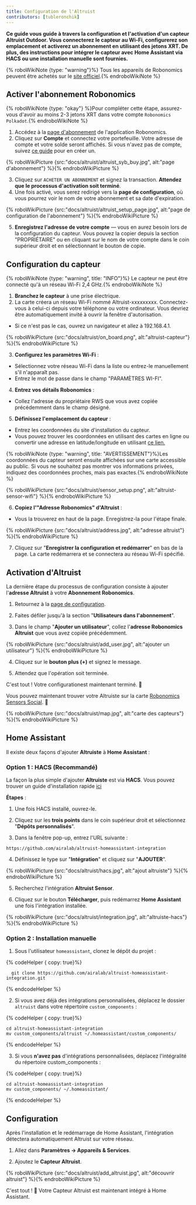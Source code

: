 ```yaml
---
title: Configuration de l'Altruist
contributors: [tubleronchik]
---
```


**Ce guide vous guide à travers la configuration et l'activation d'un capteur Altruist Outdoor. Vous connecterez le capteur au Wi-Fi, configurerez son emplacement et activerez un abonnement en utilisant des jetons XRT. De plus, des instructions pour intégrer le capteur avec Home Assistant via HACS ou une installation manuelle sont fournies.**

{% roboWikiNote {type: "warning"}%} Tous les appareils de Robonomics peuvent être achetés sur le [site officiel](https://robonomics.network/devices/).{% endroboWikiNote %}

## Activer l'abonnement Robonomics

{% roboWikiNote {type: "okay"} %}Pour compléter cette étape, assurez-vous d'avoir au moins 2-3 jetons XRT dans votre compte `Robonomics Polkadot`.{% endroboWikiNote %}

1) Accédez à la [page d'abonnement](https://robonomics.app/#/rws-buy) de l'application Robonomics. 
2) Cliquez sur **Compte** et connectez votre portefeuille. Votre adresse de compte et votre solde seront affichés.
Si vous n'avez pas de compte, suivez [ce guide](https://wiki.robonomics.network/docs/create-account-in-dapp/) pour en créer un.

{% roboWikiPicture {src:"docs/altruist/altruist_syb_buy.jpg", alt:"page d'abonnement"} %}{% endroboWikiPicture %}

3) Cliquez sur `ACHETER UN ABONNEMENT` et signez la transaction. **Attendez que le processus d'activation soit terminé**. 
4) Une fois activé, vous serez redirigé vers la **page de configuration**, où vous pourrez voir le nom de votre abonnement et sa date d'expiration.

{% roboWikiPicture {src:"docs/altruist/altruist_setup_page.jpg", alt:"page de configuration de l'abonnement"} %}{% endroboWikiPicture %}

5) **Enregistrez l'adresse de votre compte** — vous en aurez besoin lors de la configuration du capteur. Vous pouvez la copier depuis la section "PROPRIÉTAIRE" ou en cliquant sur le nom de votre compte dans le coin supérieur droit et en sélectionnant le bouton de copie.

## Configuration du capteur

{% roboWikiNote {type: "warning", title: "INFO"}%} Le capteur ne peut être connecté qu'à un réseau Wi-Fi 2,4 GHz.{% endroboWikiNote %}

1) **Branchez le capteur** à une prise électrique.
2) La carte créera un réseau Wi-Fi nommé Altruist-xxxxxxxxx. Connectez-vous à celui-ci depuis votre téléphone ou votre ordinateur. Vous devriez être automatiquement invité à ouvrir la fenêtre d'autorisation. 
- Si ce n'est pas le cas, ouvrez un navigateur et allez à 192.168.4.1.

{% roboWikiPicture {src:"docs/altruist/on_board.png", alt:"altruist-capteur"} %}{% endroboWikiPicture %}

3) **Configurez les paramètres Wi-Fi** :
- Sélectionnez votre réseau Wi-Fi dans la liste ou entrez-le manuellement s'il n'apparaît pas.
- Entrez le mot de passe dans le champ "PARAMÈTRES WI-FI".

4) **Entrez vos détails Robonomics** :
- Collez l'adresse du propriétaire RWS que vous avez copiée précédemment dans le champ désigné. 

5) **Définissez l'emplacement du capteur** :
- Entrez les coordonnées du site d'installation du capteur.
- Vous pouvez trouver les coordonnées en utilisant des cartes en ligne ou convertir une adresse en latitude/longitude en utilisant [ce lien.](https://www.latlong.net/convert-address-to-lat-long.html)

{% roboWikiNote {type: "warning", title: "AVERTISSEMENT"}%}Les coordonnées du capteur seront ensuite affichées sur une carte accessible au public. Si vous ne souhaitez pas montrer vos informations privées, indiquez des coordonnées proches, mais pas exactes.{% endroboWikiNote %}

{% roboWikiPicture {src:"docs/altruist/sensor_setup.png", alt:"altruist-sensor-wifi"} %}{% endroboWikiPicture %}

6) **Copiez l'"Adresse Robonomics" d'Altruist** :
- Vous la trouverez en haut de la page. Enregistrez-la pour l'étape finale.

{% roboWikiPicture {src:"docs/altruist/address.jpg", alt:"adresse altruist"} %}{% endroboWikiPicture %}

7) Cliquez sur "**Enregistrer la configuration et redémarrer**" en bas de la page. La carte redémarrera et se connectera au réseau Wi-Fi spécifié.

## Activation d'Altruist
La dernière étape du processus de configuration consiste à ajouter l'**adresse Altruist** à votre **Abonnement Robonomics**.

1) Retournez à la [page de configuration](https://robonomics.app/#/rws-setup).

2) Faites défiler jusqu'à la section "**Utilisateurs dans l'abonnement**".

3) Dans le champ "**Ajouter un utilisateur**", collez l'**adresse Robonomics Altruist** que vous avez copiée précédemment.

{% roboWikiPicture {src:"docs/altruist/add_user.jpg", alt:"ajouter un utilisateur"} %}{% endroboWikiPicture %}

4) Cliquez sur le **bouton plus (+)** et signez le message.

5) Attendez que l'opération soit terminée.

C'est tout ! Votre configurationest maintenant terminé. 🎉

Vous pouvez maintenant trouver votre Altruiste sur la carte [Robonomics Sensors Social](https://sensors.social/#). 🚀

{% roboWikiPicture {src:"docs/altruist/map.jpg", alt:"carte des capteurs"} %}{% endroboWikiPicture %}

## Home Assistant

Il existe deux façons d'ajouter **Altruiste** à **Home Assistant** :

### Option 1 : HACS (Recommandé)

La façon la plus simple d'ajouter **Altruiste** est via **HACS**. Vous pouvez trouver un guide d'installation rapide [ici](https://hacs.xyz/docs/use/)

**Étapes** :
1) Une fois HACS installé, ouvrez-le.

2) Cliquez sur les **trois points** dans le coin supérieur droit et sélectionnez "**Dépôts personnalisés**".

3) Dans la fenêtre pop-up, entrez l'URL suivante :

```
https://github.com/airalab/altruist-homeassistant-integration
```
4) Définissez le type sur "**Intégration**" et cliquez sur "**AJOUTER**".

{% roboWikiPicture {src:"docs/altruist/hacs.jpg", alt:"ajout altruiste"} %}{% endroboWikiPicture %}

5) Recherchez l'intégration **Altruist Sensor**.

6) Cliquez sur le bouton **Télécharger**, puis redémarrez **Home Assistant** une fois l'intégration installée.

{% roboWikiPicture {src:"docs/altruist/integration.jpg", alt:"altruiste-hacs"} %}{% endroboWikiPicture %}

### Option 2 : Installation manuelle

1) Sous l'utilisateur `homeassistant`, clonez le dépôt du projet :

{% codeHelper { copy: true}%}

```shell
  git clone https://github.com/airalab/altruist-homeassistant-integration.git
```

{% endcodeHelper %}

2) Si vous avez déjà des intégrations personnalisées, déplacez le dossier `altruist` dans votre répertoire `custom_components` :

{% codeHelper { copy: true}%}

```
cd altruist-homeassistant-integration
mv custom_components/altruist ~/.homeassistant/custom_components/
```

{% endcodeHelper %}

3) Si vous **n'avez pas** d'intégrations personnalisées, déplacez l'intégralité du répertoire custom_components :

{% codeHelper { copy: true}%}

 ```
cd altruist-homeassistant-integration
mv custom_components/ ~/.homeassistant/
```

{% endcodeHelper %}

## Configuration

Après l'installation et le redémarrage de Home Assistant, l'intégration détectera automatiquement Altruist sur votre réseau.

1) Allez dans **Paramètres → Appareils & Services**.

2) Ajoutez le **Capteur Altruist**.

{% roboWikiPicture {src:"docs/altruist/add_altruist.jpg", alt:"découvrir altruist"} %}{% endroboWikiPicture %}

C'est tout ! 🚀 Votre Capteur Altruist est maintenant intégré à Home Assistant.